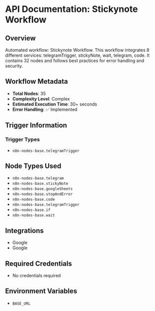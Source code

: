 # API Documentation: Stickynote Workflow

## Overview
Automated workflow: Stickynote Workflow. This workflow integrates 8 different services: telegramTrigger, stickyNote, wait, telegram, code. It contains 32 nodes and follows best practices for error handling and security.

## Workflow Metadata
- **Total Nodes**: 35
- **Complexity Level**: Complex
- **Estimated Execution Time**: 30+ seconds
- **Error Handling**: ✅ Implemented

## Trigger Information
### Trigger Types
- `n8n-nodes-base.telegramTrigger`

## Node Types Used
- `n8n-nodes-base.telegram`
- `n8n-nodes-base.stickyNote`
- `n8n-nodes-base.googleSheets`
- `n8n-nodes-base.stopAndError`
- `n8n-nodes-base.code`
- `n8n-nodes-base.telegramTrigger`
- `n8n-nodes-base.if`
- `n8n-nodes-base.wait`

## Integrations
- Google
- Google

## Required Credentials
- No credentials required

## Environment Variables
- `BASE_URL`
